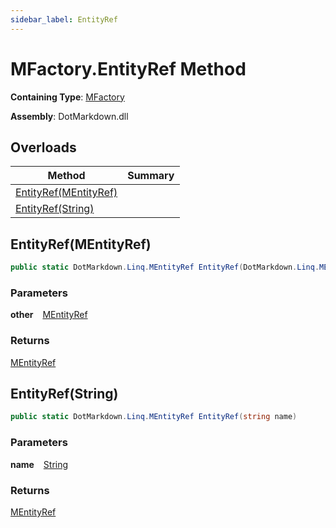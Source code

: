 ```yaml
---
sidebar_label: EntityRef
---
```


# MFactory\.EntityRef Method

**Containing Type**: [MFactory](../index.md)

**Assembly**: DotMarkdown\.dll

## Overloads

| Method | Summary |
| ------ | ------- |
| [EntityRef(MEntityRef)](#DotMarkdown_Linq_MFactory_EntityRef_DotMarkdown_Linq_MEntityRef_) | |
| [EntityRef(String)](#DotMarkdown_Linq_MFactory_EntityRef_System_String_) | |

## EntityRef\(MEntityRef\) <a id="DotMarkdown_Linq_MFactory_EntityRef_DotMarkdown_Linq_MEntityRef_"></a>

```csharp
public static DotMarkdown.Linq.MEntityRef EntityRef(DotMarkdown.Linq.MEntityRef other)
```

### Parameters

**other** &ensp; [MEntityRef](../../MEntityRef/index.md)

### Returns

[MEntityRef](../../MEntityRef/index.md)

## EntityRef\(String\) <a id="DotMarkdown_Linq_MFactory_EntityRef_System_String_"></a>

```csharp
public static DotMarkdown.Linq.MEntityRef EntityRef(string name)
```

### Parameters

**name** &ensp; [String](https://docs.microsoft.com/en-us/dotnet/api/system.string)

### Returns

[MEntityRef](../../MEntityRef/index.md)

